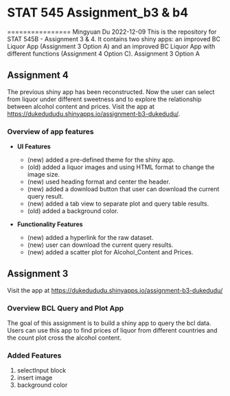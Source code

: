 # STAT 545 Assignment_b3 & b4
================
Mingyuan Du
2022-12-09
This is the repository for STAT 545B - Assignment 3 & 4. It contains two shiny apps: an improved BC Liquor App (Assignment 3 Option A) and an improved BC Liquor App with different functions (Assignment 4 Option C).
Assignment 3 Option A
## Assignment 4
The previous shiny app has been reconstructed. Now the user can select from liquor under different sweetness and to explore the relationship between alcohol content and prices. Visit the app at https://dukedududu.shinyapps.io/assignment-b3-dukedudu/.
### Overview of app features
* **UI Features**
  * (new) added a pre-defined theme for the shiny app.
  * (old) added a liquor images and using HTML format to change the image size.
  * (new) used heading format and center the header.
  * (new) added a download button that user can download the current query result.
  * (new) added a tab view to separate plot and query table results.
  * (old) added a background color.

* **Functionality Features**
  * (new) added a hyperlink for the raw dataset.
  * (new) user can download the current query results.
  * (new) added a scatter plot for Alcohol_Content and Prices.

## Assignment 3
Visit the app at https://dukedududu.shinyapps.io/assignment-b3-dukedudu/
### Overview BCL Query and Plot App
The goal of this assignment is to build a shiny app to query the bcl data.
Users can use this app to find prices of liquor from different countries and the count plot cross the alcohol content.

### Added Features
1. selectInput block
2. insert image
3. background color

